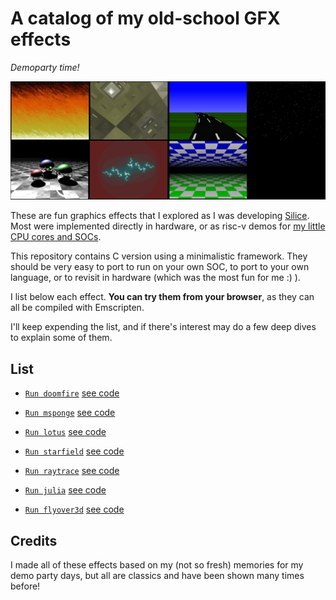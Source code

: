 # A catalog of my old-school GFX effects
*Demoparty time!*

![thumbnails](thumbnails.png)

These are fun graphics effects that I explored as I was developing [Silice](https://github.com/sylefeb/Silice/tree/master/projects). Most were implemented directly in hardware, or as risc-v demos for [my little CPU cores and SOCs](https://github.com/sylefeb/Silice/tree/master/projects/ice-v).

This repository contains C version using a minimalistic framework. They should be very easy to port to run on your own SOC, to port to your own language, or to revisit in hardware (which was the most fun for me :) ).

I list below each effect. __You can try them from your browser__, as they can all be compiled with Emscripten.

I'll keep expending the list, and if there's interest may do a few deep dives to explain some of them.

## List

- [`Run doomfire`](runtime/gfxcat_doomfire.html) [see code](doomfire/doomfire.c)

- [`Run msponge`](runtime/gfxcat_msponge.html) [see code](msponge/msponge.c)

- [`Run lotus`](runtime/gfxcat_lotus.html) [see code](lotus/lotus.c)

- [`Run starfield`](runtime/gfxcat_starfield.html) [see code](starfield/starfield.c)

- [`Run raytrace`](runtime/gfxcat_raytrace.html) [see code](raytrace/raytrace.c)

- [`Run julia`](runtime/gfxcat_julia.html) [see code](julia/julia.c)

- [`Run flyover3d`](runtime/gfxcat_flyover3d.html) [see code](flyover3d/flyover3d.c)

## Credits

I made all of these effects based on my (not so fresh) memories for my demo party days, but all are classics and have been shown many times before!
